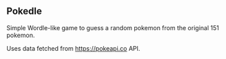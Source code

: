## Pokedle

Simple Wordle-like game to guess a random pokemon from the original 151 pokemon.

Uses data fetched from https://pokeapi.co API.